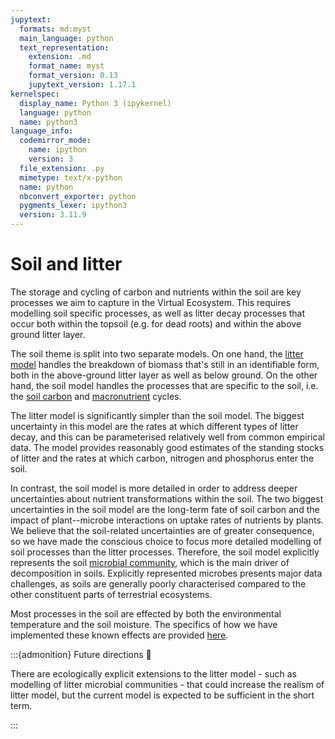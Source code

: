 ```yaml
---
jupytext:
  formats: md:myst
  main_language: python
  text_representation:
    extension: .md
    format_name: myst
    format_version: 0.13
    jupytext_version: 1.17.1
kernelspec:
  display_name: Python 3 (ipykernel)
  language: python
  name: python3
language_info:
  codemirror_mode:
    name: ipython
    version: 3
  file_extension: .py
  mimetype: text/x-python
  name: python
  nbconvert_exporter: python
  pygments_lexer: ipython3
  version: 3.11.9
---
```


# Soil and litter

The storage and cycling of carbon and nutrients within the soil are key processes we aim
to capture in the Virtual Ecosystem. This requires modelling soil specific processes, as
well as litter decay processes that occur both within the topsoil (e.g. for dead roots)
and within the above ground litter layer.

The soil theme is split into two separate models. On one hand, the [litter
model](./litter_theory.md) handles the breakdown of biomass that's still in an
identifiable form, both in the above-ground litter layer as well as below ground.
On the other hand, the soil model handles the processes that are specific to the soil,
i.e. the [soil carbon](./soil_carbon.md) and [macronutrient](./macronutrients.md) cycles.

The litter model is significantly simpler than the soil model. The biggest uncertainty
in this model are the rates at which different types of litter decay, and this can be
parameterised relatively well from common empirical data. The model
provides reasonably good estimates of the standing stocks of litter and the rates at
which carbon, nitrogen and phosphorus enter the soil.

In contrast, the soil model is more detailed in order to address deeper uncertainties
about nutrient transformations within the soil. The two biggest uncertainties in the
soil model are the long-term fate of soil carbon and the impact of plant--microbe
interactions on uptake rates of nutrients by plants. We believe that the soil-related
uncertainties are of greater consequence, so we have made the conscious choice to focus more
detailed modelling of soil processes than the litter processes. Therefore, the soil
model explicitly represents the soil [microbial
community](./microbial_representation.md), which is the main driver of decomposition in soils.
Explicitly represented microbes presents major data challenges, as soils are
generally poorly characterised compared to the other constituent parts of terrestrial
ecosystems.

Most processes in the soil are effected by both the environmental temperature and the
soil moisture. The specifics of how we have implemented these known effects are provided
[here](./environmental_links.md).

:::{admonition} Future directions 🔭

There are ecologically explicit extensions to the litter model - such as
modelling of litter microbial communities - that could increase the realism of
litter model, but the current model is expected to be sufficient in the short term.

:::
